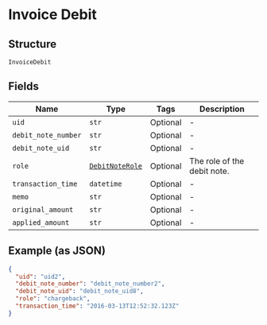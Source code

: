 
# Invoice Debit

## Structure

`InvoiceDebit`

## Fields

| Name | Type | Tags | Description |
|  --- | --- | --- | --- |
| `uid` | `str` | Optional | - |
| `debit_note_number` | `str` | Optional | - |
| `debit_note_uid` | `str` | Optional | - |
| `role` | [`DebitNoteRole`](../../doc/models/debit-note-role.md) | Optional | The role of the debit note. |
| `transaction_time` | `datetime` | Optional | - |
| `memo` | `str` | Optional | - |
| `original_amount` | `str` | Optional | - |
| `applied_amount` | `str` | Optional | - |

## Example (as JSON)

```json
{
  "uid": "uid2",
  "debit_note_number": "debit_note_number2",
  "debit_note_uid": "debit_note_uid8",
  "role": "chargeback",
  "transaction_time": "2016-03-13T12:52:32.123Z"
}
```

